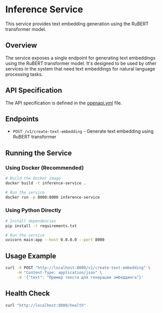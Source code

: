 # Inference Service

This service provides text embedding generation using the RuBERT transformer model.

## Overview

The service exposes a single endpoint for generating text embeddings using the RuBERT transformer model. It's designed to be used by other services in the system that need text embeddings for natural language processing tasks.

## API Specification

The API specification is defined in the [openapi.yml](openapi.yml) file.

## Endpoints

- `POST /v1/create-text-embedding` - Generate text embedding using RuBERT transformer

## Running the Service

### Using Docker (Recommended)

```bash
# Build the Docker image
docker build -t inference-service .

# Run the service
docker run -p 8000:8000 inference-service
```

### Using Python Directly

```bash
# Install dependencies
pip install -r requirements.txt

# Run the service
uvicorn main:app --host 0.0.0.0 --port 8000
```

## Usage Example

```bash
curl -X POST "http://localhost:8000/v1/create-text-embedding" \
     -H "Content-Type: application/json" \
     -d '{"text": "Пример текста для генерации эмбеддинга"}'
```

## Health Check

```bash
curl "http://localhost:8000/health"
